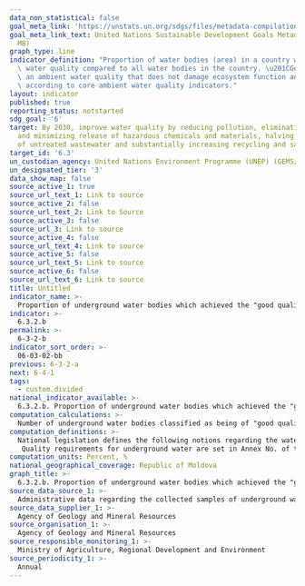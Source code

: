 ```yaml
---
data_non_statistical: false
goal_meta_link: 'https://unstats.un.org/sdgs/files/metadata-compilation/Metadata-Goal-6.pdf '
goal_meta_link_text: United Nations Sustainable Development Goals Metadata (PDF 4.0
  MB)
graph_type: line
indicator_definition: "Proportion of water bodies (area) in a country with good ambient\
  \ water quality compared to all water bodies in the country. \u201CGood\u201D indicates\
  \ an ambient water quality that does not damage ecosystem function and human health\
  \ according to core ambient water quality indicators."
layout: indicator
published: true
reporting_status: notstarted
sdg_goal: '6'
target: By 2030, improve water quality by reducing pollution, eliminating dumping
  and minimizing release of hazardous chemicals and materials, halving the proportion
  of untreated wastewater and substantially increasing recycling and safe reuse globally
target_id: '6.3'
un_custodian_agency: United Nations Environment Programme (UNEP) (GEMS/Water)
un_designated_tier: '3'
data_show_map: false
source_active_1: true
source_url_text_1: Link to source
source_active_2: false
source_url_text_2: Link to Source
source_active_3: false
source_url_3: Link to source
source_active_4: false
source_url_text_4: Link to source
source_active_5: false
source_url_text_5: Link to source
source_active_6: false
source_url_text_6: Link to source
title: Untitled
indicator_name: >-
  Proportion of underground water bodies which achieved the "good quality" class according to the microbiological parameters
indicator: >-
  6.3.2.b
permalink: >-
  6-3-2-b
indicator_sort_order: >-
  06-03-02-bb
previous: 6-3-2-a
next: 6-4-1
tags:
  - custom.divided
national_indicator_available: >-
  6.3.2.b. Proportion of underground water bodies which achieved the "good quality" class according to the microbiological parameters
computation_calculations: >-
  Number of underground water bodies classified as being of "good quality" status out of the total number of classified underground water bodies *100
computation_definitions: >-
  National legislation defines the following notions regarding the water bodies: 1) artificial water body – surface water body created for human activity; 2) surface water body  – distinct and significant part of a surface water, such as: lake, reservoir, pond, water course – river or canal, segment of a water course  – river or canal, transitory water; 3) underground water body – distinct volume of underground water within the limits of an aquifer or a number of aquifers.<br> 
   Quality requirements for underground water are set in Annex No. of the GD no. 931/2013 approving the Regulation on quality requirements for underground water.
computation_units: Percent, %
national_geographical_coverage: Republic of Moldova
graph_title: >-
  6.3.2.b. Proportion of underground water bodies which achieved the "good quality" class according to the microbiological parameters
source_data_source_1: >-
  Administrative data regarding the collected samples of underground water
source_data_supplier_1: >-
  Agency of Geology and Mineral Resources
source_organisation_1: >-
  Agency of Geology and Mineral Resources
source_responsible_monitoring_1: >-
  Ministry of Agriculture, Regional Development and Environment
source_periodicity_1: >-
  Annual
---
```

